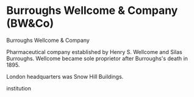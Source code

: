 



# Burroughs Wellcome & Company (BW&Co)


Burroughs Wellcome & Company

Pharmaceutical company established by Henry S. Wellcome and Silas Burroughs. Wellcome became sole proprietor after Burroughs's death in 1895.

London headquarters was Snow Hill Buildings.

institution